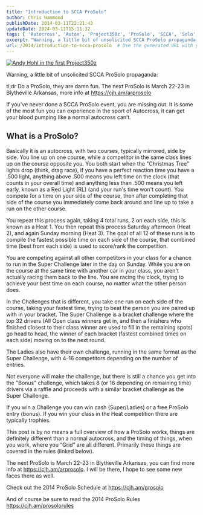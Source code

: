```yaml
---
title: "Introduction to SCCA ProSolo"
author: Chris Hammond
publishDate: 2014-03-11T22:21:43
updateDate: 2024-03-11T15:11:32
tags: [ 'Autocross', 'Autox', 'Project350z', 'ProSolo', 'SCCA', 'Solo', 'Solo 2', 'Solo II' ]
excerpt: "Warning, a little bit of unsolicited SCCA ProSolo propaganda:  tl;dr Do a ProSolo, they are damn fun. The next ProSolo is March 22-23 in Blytheville Arkansas, more info at https://cjh.am/arprosolo  If you've never done a SCCA ProSolo event, you are missing out. It is some of the most fun you can experience in the sport of Autocross, it can get your blood pumping like a normal autocross can’t."
url: /2014/introduction-to-scca-prosolo  # Use the generated URL with year
---
```

<p><a href="/assets/images/PublishThumbnails/WindowsLiveWriter/introductiontosccaprosolo_12c73/image_2.png"><img style="border-left-width: 0px; border-right-width: 0px; border-bottom-width: 0px; display: inline; border-top-width: 0px" border="0" alt="Andy Hohl in the first Project350z" src="https://www.chrishammond.com/Portals/0/PublishThumbnails/WindowsLiveWriter/IntroductiontoSCCAProSolo_12C73/image_thumb.png"></a> </p> <p></p> <p>Warning, a little bit of unsolicited SCCA ProSolo propaganda:  <p>tl;dr Do a ProSolo, they are damn fun. The next ProSolo is March 22-23 in Blytheville Arkansas, more info at <a href="https://cjh.am/arprosolo">https://cjh.am/arprosolo</a>  <p>If you've never done a SCCA ProSolo event, you are missing out. It is some of the most fun you can experience in the sport of Autocross, it can get your blood pumping like a normal autocross can’t.  <h2>What is a ProSolo?</h2> <p>Basically it is an autocross, with two courses, typically mirrored, side by side. You line up on one course, while a competitor in the same class lines up on the course opposite you. You both start when the "Christmas Tree" lights drop (think, drag race), if you have a perfect reaction time you have a .500 light, anything above .500 means you left time on the clock (that counts in your overall time) and anything less than .500 means you left early, known as a Red Light (RL) (and your run's time won't count). You compete for a time on your side of the course, then after completing that side of the course you immediately come back around and line up to take a run on the other course.  <p>You repeat this process again, taking 4 total runs, 2 on each side, this is known as a Heat 1. You then repeat this process Saturday afternoon (Heat 2), and again Sunday morning (Heat 3). The goal of all 12 of these runs is to compile the fastest possible time on each side of the course, that combined time (best from each side) is used to score/rank the competition.  <p>You are competing against all other competitors in your class for a chance to run in the Super Challenge later in the day on Sunday. While you are on the course at the same time with another car in your class, you aren't actually racing them back to the line. You are racing the clock, trying to achieve your best time on each course, no matter what the other person does.  <p>In the Challenges that is different, you take one run on each side of the course, taking your fastest time, trying to beat the person you are paired up with in your bracket. The Super Challenge is a bracket challenge where the top 32 drivers (All Open class winners get in, and then a finishers who finished closest to their class winner are used to fill in the remaining spots) go head to head, the winner of each bracket (fastest combined times on each side) moving on to the next round.  <p>The Ladies also have their own challenge, running in the same format as the Super Challenge, with 4-16 competitors depending on the number of entries.  <p>Not everyone will make the challenge, but there is still a chance you get into the "Bonus" challenge, which takes 8 (or 16 depending on remaining time) drivers via a raffle and proceeds with a similar bracket challenge as the Super Challenge.  <p>If you win a Challenge you can win cash (Super/Ladies) or a free ProSolo entry (bonus). If you win your class in the Heat competition there are typically trophies.  <p>This post is by no means a full overview of how a ProSolo works, things are definitely different than a normal autocross, and the timing of things, when you work, where you “Grid” are all different. Primarily these things are covered in the rules (linked below).  <p>The next ProSolo is March 22-23 in Blytheville Arkansas, you can find more info at <a href="https://cjh.am/arprosolo">https://cjh.am/arprosolo</a>. I will be there, I hope to see some new faces there as well.</p> <p>Check out the 2014 ProSolo Schedule at <a href="https://cjh.am/prosolo">https://cjh.am/prosolo</a>  <p>And of course be sure to read the 2014 ProSolo Rules <a href="https://cjh.am/prosolorules">https://cjh.am/prosolorules</a>
